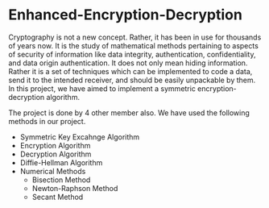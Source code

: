 # Enhanced-Encryption-Decryption


Cryptography is not a new concept. Rather, it has been in use for thousands of years now. It is the study of mathematical methods pertaining to aspects of security of information like data integrity, authentication, confidentiality, and data origin authentication. It does not only mean hiding information. Rather it is a set of techniques which can be implemented to code a data, send it to the intended receiver, and should be easily unpackable by them. In this project, we have aimed to  implement a symmetric encryption-decryption algorithm. 

The project is done by 4 other member also. We have used the following methods in our project.

- Symmetric Key Excahnge Algorithm
- Encryption Algorithm
- Decryption Algorithm
- Diffie-Hellman Algorithm
- Numerical Methods
  - Bisection Method
  - Newton-Raphson Method
  - Secant Method
